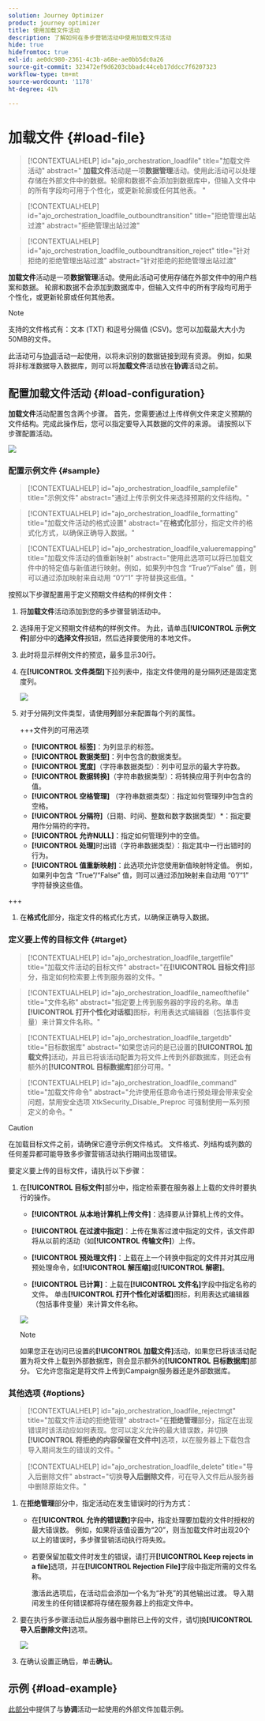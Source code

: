 ```yaml
---
solution: Journey Optimizer
product: journey optimizer
title: 使用加载文件活动
description: 了解如何在多步营销活动中使用加载文件活动
hide: true
hidefromtoc: true
exl-id: ae0dc980-2361-4c3b-a68e-ae0bb5dc0a26
source-git-commit: 323472ef9d6203cbbadc44ceb17ddcc7f6207323
workflow-type: tm+mt
source-wordcount: '1178'
ht-degree: 41%

---
```


# 加载文件 {#load-file}

>[!CONTEXTUALHELP]
>id="ajo_orchestration_loadfile"
>title="加载文件活动"
>abstract=" **加载文件**&#x200B;活动是一项&#x200B;**数据管理**&#x200B;活动。使用此活动可以处理存储在外部文件中的数据。轮廓和数据不会添加到数据库中，但输入文件中的所有字段均可用于个性化，或更新轮廓或任何其他表。 "

>[!CONTEXTUALHELP]
>id="ajo_orchestration_loadfile_outboundtransition"
>title="拒绝管理出站过渡"
>abstract="拒绝管理出站过渡"

>[!CONTEXTUALHELP]
>id="ajo_orchestration_loadfile_outboundtransition_reject"
>title="针对拒绝的拒绝管理出站过渡"
>abstract="针对拒绝的拒绝管理出站过渡"


 **加载文件**&#x200B;活动是一项&#x200B;**数据管理**&#x200B;活动。使用此活动可使用存储在外部文件中的用户档案和数据。 轮廓和数据不会添加到数据库中，但输入文件中的所有字段均可用于个性化，或更新轮廓或任何其他表。

>[!NOTE]
>支持的文件格式有：文本 (TXT) 和逗号分隔值 (CSV)。您可以加载最大大小为50MB的文件。

此活动可与[协调](reconciliation.md)活动一起使用，以将未识别的数据链接到现有资源。 例如，如果将非标准数据导入数据库，则可以将&#x200B;**加载文件**&#x200B;活动放在&#x200B;**协调**&#x200B;活动之前。

## 配置加载文件活动 {#load-configuration}

**加载文件**&#x200B;活动配置包含两个步骤。 首先，您需要通过上传样例文件来定义预期的文件结构。完成此操作后，您可以指定要导入其数据的文件的来源。 请按照以下步骤配置活动。

![](../assets/workflow-load-file.png)

### 配置示例文件 {#sample}

>[!CONTEXTUALHELP]
>id="ajo_orchestration_loadfile_samplefile"
>title="示例文件"
>abstract="通过上传示例文件来选择预期的文件结构。"

>[!CONTEXTUALHELP]
>id="ajo_orchestration_loadfile_formatting"
>title="加载文件活动的格式设置"
>abstract="在&#x200B;**格式化**&#x200B;部分，指定文件的格式化方式，以确保正确导入数据。"

>[!CONTEXTUALHELP]
>id="ajo_orchestration_loadfile_valueremapping"
>title="加载文件活动的值重新映射"
>abstract="使用此选项可以将已加载文件中的特定值与新值进行映射。例如，如果列中包含 “True”/“False” 值，则可以通过添加映射来自动用 “0”/“1” 字符替换这些值。"

按照以下步骤配置用于定义预期文件结构的样例文件：

1. 将&#x200B;**加载文件**&#x200B;活动添加到您的多步骤营销活动中。

1. 选择用于定义预期文件结构的样例文件。 为此，请单击&#x200B;**[!UICONTROL 示例文件]**&#x200B;部分中的&#x200B;**选择文件**&#x200B;按钮，然后选择要使用的本地文件。

1. 此时将显示样例文件的预览，最多显示30行。

1. 在&#x200B;**[!UICONTROL 文件类型]**&#x200B;下拉列表中，指定文件使用的是分隔列还是固定宽度列。

   ![](../assets/workflow-load-file-sample.png)

1. 对于分隔列文件类型，请使用&#x200B;**列**&#x200B;部分来配置每个列的属性。

   +++文件列的可用选项

   * **[!UICONTROL 标签]**：为列显示的标签。
   * **[!UICONTROL 数据类型]**：列中包含的数据类型。
   * **[!UICONTROL 宽度]**（字符串数据类型）：列中可显示的最大字符数。
   * **[!UICONTROL 数据转换]**（字符串数据类型）：将转换应用于列中包含的值。
   * **[!UICONTROL 空格管理]** （字符串数据类型）：指定如何管理列中包含的空格。
   * **[!UICONTROL 分隔符]**（日期、时间、整数和数字数据类型）*：指定要用作分隔符的字符。
   * **[!UICONTROL 允许NULL]**：指定如何管理列中的空值。
   * **[!UICONTROL 处理]**&#x200B;时出错（字符串数据类型）：指定其中一行出错时的行为。
   * **[!UICONTROL 值重新映射]**：此选项允许您使用新值映射特定值。 例如，如果列中包含 “True”/“False” 值，则可以通过添加映射来自动用 “0”/“1” 字符替换这些值。

+++

1. 在&#x200B;**格式化**&#x200B;部分，指定文件的格式化方式，以确保正确导入数据。

### 定义要上传的目标文件 {#target}

>[!CONTEXTUALHELP]
>id="ajo_orchestration_loadfile_targetfile"
>title="加载文件活动的目标文件"
>abstract="在&#x200B;**[!UICONTROL 目标文件]**&#x200B;部分，指定如何检索要上传到服务器的文件。"

>[!CONTEXTUALHELP]
>id="ajo_orchestration_loadfile_nameofthefile"
>title="文件名称"
>abstract="指定要上传到服务器的字段的名称。单击&#x200B;**[!UICONTROL 打开个性化对话框]**&#x200B;图标，利用表达式编辑器（包括事件变量）来计算文件名称。"

>[!CONTEXTUALHELP]
>id="ajo_orchestration_loadfile_targetdb"
>title="目标数据库"
>abstract="如果您访问的是已设置的&#x200B;**[!UICONTROL 加载文件]**&#x200B;活动，并且已将该活动配置为将文件上传到外部数据库，则还会有额外的&#x200B;**[!UICONTROL 目标数据库]**&#x200B;部分可用。"

>[!CONTEXTUALHELP]
>id="ajo_orchestration_loadfile_command"
>title="加载文件命令"
>abstract="允许使用任意命令进行预处理会带来安全问题，禁用安全选项 XtkSecurity_Disable_Preproc 可强制使用一系列预定义的命令。"

>[!CAUTION]
>
>在加载目标文件之前，请确保它遵守示例文件格式。 文件格式、列结构或列数的任何差异都可能导致多步骤营销活动执行期间出现错误。

要定义要上传的目标文件，请执行以下步骤：

1. 在&#x200B;**[!UICONTROL 目标文件]**&#x200B;部分中，指定检索要在服务器上上载的文件时要执行的操作。

   * **[!UICONTROL 从本地计算机上传文件]**：选择要从计算机上传的文件。

   * **[!UICONTROL 在过渡中指定]**：上传在集客过渡中指定的文件，该文件即将从以前的活动（如&#x200B;**[!UICONTROL 传输文件]**）上传。

   * **[!UICONTROL 预处理文件]**：上载在上一个转换中指定的文件并对其应用预处理命令，如&#x200B;**[!UICONTROL 解压缩]**&#x200B;或&#x200B;**[!UICONTROL 解密]**。

   * **[!UICONTROL 已计算]**：上载在&#x200B;**[!UICONTROL 文件名]**&#x200B;字段中指定名称的文件。 单击&#x200B;**[!UICONTROL 打开个性化对话框]**&#x200B;图标，利用表达式编辑器（包括事件变量）来计算文件名称。

   ![](../assets/workflow-load-file-config.png)

   >[!NOTE]
   >
   >如果您正在访问已设置的&#x200B;**[!UICONTROL 加载文件]**&#x200B;活动，如果您已将该活动配置为将文件上载到外部数据库，则会显示额外的&#x200B;**[!UICONTROL 目标数据库]**&#x200B;部分。 它允许您指定是将文件上传到Campaign服务器还是外部数据库。

### 其他选项 {#options}

>[!CONTEXTUALHELP]
>id="ajo_orchestration_loadfile_rejectmgt"
>title="加载文件活动的拒绝管理"
>abstract="在&#x200B;**拒绝管理**&#x200B;部分，指定在出现错误时该活动应如何表现。您可以定义允许的最大错误数，并切换&#x200B;**[!UICONTROL 将拒绝的内容保留在文件中]**&#x200B;选项，以在服务器上下载包含导入期间发生的错误的文件。"

>[!CONTEXTUALHELP]
>id="ajo_orchestration_loadfile_delete"
>title="导入后删除文件"
>abstract="切换&#x200B;**导入后删除文件**，可在导入文件后从服务器中删除原始文件。"


1. 在&#x200B;**拒绝管理**&#x200B;部分中，指定活动在发生错误时的行为方式：

   * 在&#x200B;**[!UICONTROL 允许的错误数]**&#x200B;字段中，指定处理要加载的文件时授权的最大错误数。 例如，如果将该值设置为“20”，则当加载文件时出现20个以上的错误时，多步骤营销活动执行将失败。

   * 若要保留加载文件时发生的错误，请打开&#x200B;**[!UICONTROL Keep rejects in a file]**&#x200B;选项，并在&#x200B;**[!UICONTROL Rejection File]**&#x200B;字段中指定所需的文件名称。

     激活此选项后，在活动后会添加一个名为“补充”的其他输出过渡。 导入期间发生的任何错误都将存储在服务器上的指定文件中。

1. 要在执行多步骤活动后从服务器中删除已上传的文件，请切换&#x200B;**[!UICONTROL 导入后删除文件]**&#x200B;选项。

   ![](../assets/workflow-load-file-options.png)

1. 在确认设置正确后，单击&#x200B;**确认**。

## 示例 {#load-example}

[此部分](reconciliation.md#reconciliation-example)中提供了与&#x200B;**协调**&#x200B;活动一起使用的外部文件加载示例。
